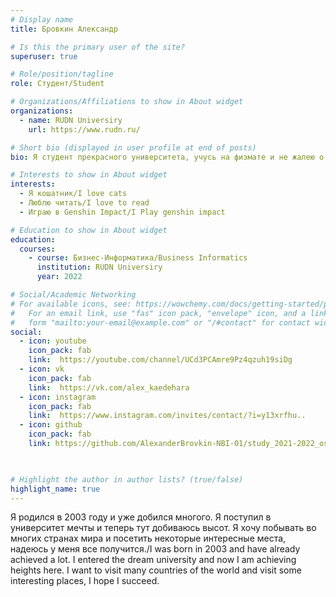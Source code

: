 ```yaml
---
# Display name
title: Бровкин Александр

# Is this the primary user of the site?
superuser: true

# Role/position/tagline
role: Студент/Student

# Organizations/Affiliations to show in About widget
organizations:
  - name: RUDN Universiry
    url: https://www.rudn.ru/

# Short bio (displayed in user profile at end of posts)
bio: Я студент прекрасного университета, учусь на физмате и не жалею о этом. Также очень люблю животных/I am a student of an excellent university, I study physics and mathematics and do not regret it. I also love animals very much.

# Interests to show in About widget
interests:
  - Я кошатник/I love cats
  - Люблю читать/I love to read
  - Играю в Genshin Impact/I Play genshin impact

# Education to show in About widget
education:
  courses:
    - course: Бизнес-Информатика/Business Informatics
      institution: RUDN Universiry 
      year: 2022

# Social/Academic Networking
# For available icons, see: https://wowchemy.com/docs/getting-started/page-builder/#icons
#   For an email link, use "fas" icon pack, "envelope" icon, and a link in the
#   form "mailto:your-email@example.com" or "/#contact" for contact widget.
social:
  - icon: youtube
    icon_pack: fab
    link:  https://youtube.com/channel/UCd3PCAmre9Pz4qzuh19siDg
  - icon: vk
    icon_pack: fab
    link:  https://vk.com/alex_kaedehara
  - icon: instagram
    icon_pack: fab
    link:  https://www.instagram.com/invites/contact/?i=y13xrfhu..
  - icon: github
    icon_pack: fab
    link: https://github.com/AlexanderBrovkin-NBI-01/study_2021-2022_os-intro.git
  


# Highlight the author in author lists? (true/false)
highlight_name: true
---
```


Я родился в 2003 году и уже добился многого. Я поступил в университет мечты и теперь тут добиваюсь высот. Я хочу побывать во многих странах мира и посетить некоторые интересные места, надеюсь у меня все получится./I was born in 2003 and have already achieved a lot. I entered the dream university and now I am achieving heights here. I want to visit many countries of the world and visit some interesting places, I hope I succeed.
